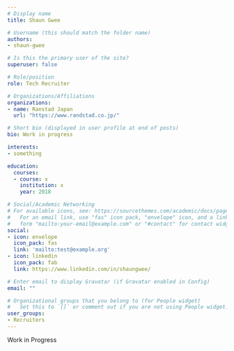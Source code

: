 ```yaml
---
# Display name
title: Shaun Gwee

# Username (this should match the folder name)
authors:
- shaun-gwee

# Is this the primary user of the site?
superuser: false

# Role/position
role: Tech Recruiter

# Organizations/Affiliations
organizations:
- name: Ranstad Japan
  url: "https://www.randstad.co.jp/"

# Short bio (displayed in user profile at end of posts)
bio: Work in progress

interests:
- something

education:
  courses:
  - course: x
    institution: x
    year: 2018

# Social/Academic Networking
# For available icons, see: https://sourcethemes.com/academic/docs/page-builder/#icons
#   For an email link, use "fas" icon pack, "envelope" icon, and a link in the
#   form "mailto:your-email@example.com" or "#contact" for contact widget.
social:
- icon: envelope
  icon_pack: fas
  link: 'mailto:test@example.org'
- icon: linkedin
  icon_pack: fab
  link: https://www.linkedin.com/in/shaungwee/

# Enter email to display Gravatar (if Gravatar enabled in Config)
email: ""

# Organizational groups that you belong to (for People widget)
#   Set this to `[]` or comment out if you are not using People widget.
user_groups:
- Recruiters
---
```


Work in Progress
